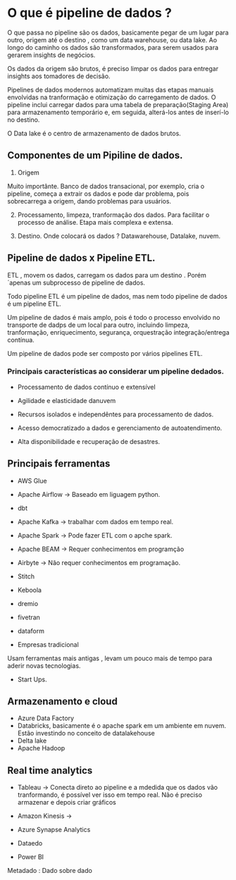 # O que é pipeline de dados ?

O que passa no pipeline são os dados, basicamente pegar de um lugar para outro, origem até o destino , como um data warehouse, ou data lake. Ao longo do caminho os dados são transformados, para serem usados para gerarem insights de negócios.

Os dados da origem são brutos, é preciso limpar os dados para entregar insights aos tomadores de decisão. 

Pipelines de dados modernos automatizam muitas das etapas manuais envolvidas na tranformação e otimização do carregamento de dados. O pipeline inclui carregar dados para uma tabela de preparação(Staging Area) para armazenamento temporário e, em seguida, alterá-los antes de inserí-lo no destino.

O Data lake é o  centro de armazenamento de dados brutos.

## Componentes de um Pipiline de dados.

1.  Origem

Muito importânte. Banco de dados transacional, por exemplo, cria o pipeline, começa a extrair os dados e pode dar problema, pois sobrecarrega a origem, dando problemas para usuários.

2.  Processamento, limpeza, tranformação dos dados. Para facilitar o processo de análise. Etapa mais complexa e extensa. 

3.  Destino. Onde colocará os dados ? Datawarehouse, Datalake, nuvem. 

## Pipeline de dados x Pipeline ETL. 

ETL , movem os dados, carregam os dados para um destino . Porém ´apenas um subprocesso de pipeline de dados. 

Todo pipeline ETL é um pipeline de dados, mas nem todo pipeline de dados é um pipeline ETL. 

Um pipeline de dados é mais amplo, pois é todo o processo envolvido no transporte de dadps de um local para outro, incluindo limpeza, tranformação, enriquecimento, segurança, orquestração integração/entrega contínua.

Um pipeline de dados pode ser composto por vários pipelines ETL. 

### Principais características ao considerar um pipeline dedados.

*   Processamento de dados contínuo e extensível
*   Agilidade e elasticidade danuvem
*   Recursos isolados e independêntes para processamento de dados.

*   Acesso democratizado a dados e gerenciamento de autoatendimento.

*   Alta disponibilidade e recuperação de desastres.

## Principais ferramentas 

*   AWS Glue 
*   Apache Airflow -> Baseado em liguagem python. 
*   dbt
*   Apache Kafka -> trabalhar com dados em tempo real. 
*   Apache Spark -> Pode fazer ETL com o apche spark. 
*    Apache BEAM -> Requer conhecimentos em programção
*    Airbyte -> Não requer conhecimentos em programação.
*   Stitch
*   Keboola
*   dremio
*   fivetran
*   dataform



* Empresas tradicional

Usam ferramentas mais antigas , levam um pouco mais de tempo para aderir novas tecnologias. 

*   Start Ups.

## Armazenamento e cloud

*   Azure Data Factory
*   Databricks, basicamente é o apache spark em um ambiente em nuvem. Estão investindo no conceito de datalakehouse
*   Delta lake
*   Apache Hadoop

##  Real time analytics

*   Tableau -> Conecta direto ao pipeline e a mdedida que os dados vão tranformando, é possível ver isso em tempo real. Não é preciso armazenar e depois criar gráficos

*   Amazon Kinesis ->   
*   Azure Synapse Analytics
*   Dataedo
*   Power BI

Metadado : Dado sobre dado 
